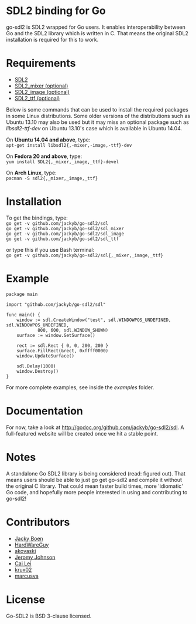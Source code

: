 SDL2 binding for Go
===================
go-sdl2 is SDL2 wrapped for Go users. It enables interoperability between Go and the SDL2 library which is written in C. That means the original SDL2 installation is required for this to work.

Requirements
============
* [SDL2](http://libsdl.org/download-2.0.php)
* [SDL2_mixer (optional)](http://www.libsdl.org/projects/SDL_mixer/)
* [SDL2_image (optional)](http://www.libsdl.org/projects/SDL_image/)
* [SDL2_ttf (optional)](http://www.libsdl.org/projects/SDL_ttf/)

Below is some commands that can be used to install the required packages in
some Linux distributions. Some older versions of the distributions such as
Ubuntu 13.10 may also be used but it may miss an optional package such as
_libsdl2-ttf-dev_ on Ubuntu 13.10's case which is available in Ubuntu 14.04.

On __Ubuntu 14.04 and above__, type:  
`apt-get install libsdl2{,-mixer,-image,-ttf}-dev`

On __Fedora 20 and above__, type:  
`yum install SDL2{,_mixer,_image,_ttf}-devel`

On __Arch Linux__, type:  
`pacman -S sdl2{,_mixer,_image,_ttf}`

Installation
============
To get the bindings, type:  
`go get -v github.com/jackyb/go-sdl2/sdl`  
`go get -v github.com/jackyb/go-sdl2/sdl_mixer`  
`go get -v github.com/jackyb/go-sdl2/sdl_image`  
`go get -v github.com/jackyb/go-sdl2/sdl_ttf`

or type this if you use Bash terminal:  
`go get -v github.com/jackyb/go-sdl2/sdl{,_mixer,_image,_ttf}`

Example
=======
	package main

	import "github.com/jackyb/go-sdl2/sdl"

	func main() {
		window := sdl.CreateWindow("test", sdl.WINDOWPOS_UNDEFINED, sdl.WINDOWPOS_UNDEFINED,
				800, 600, sdl.WINDOW_SHOWN)
		surface := window.GetSurface()

		rect := sdl.Rect { 0, 0, 200, 200 }
		surface.FillRect(&rect, 0xffff0000)
		window.UpdateSurface()

		sdl.Delay(1000)
		window.Destroy()
	}


For more complete examples, see inside the _examples_ folder.

Documentation
=============
For now, take a look at http://godoc.org/github.com/jackyb/go-sdl2/sdl. A full-featured website will be created once we hit a stable point.

Notes
=====
A standalone Go SDL2 library _is_ being considered (read: figured out). That means users should be able to just go get go-sdl2 and compile it without the original C library. That could mean faster build times, more 'idiomatic' Go code, and hopefully more people interested in using and contributing to go-sdl2!
 
Contributors
============
* [Jacky Boen](https://github.com/jackyb)
* [HardWareGuy](https://github.com/HardWareGuy)
* [akovaski](https://github.com/akovaski)
* [Jeromy Johnson](https://github.com/whyrusleeping)
* [Cai Lei](https://github.com/ccll)
* [krux02](https://github.com/krux02)
* [marcusva](https://github.com/marcusva)

License
=======
Go-SDL2 is BSD 3-clause licensed.
